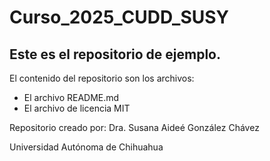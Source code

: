 # Curso_2025_CUDD_SUSY
## Este es el repositorio de ejemplo.

El contenido del repositorio son los archivos: 

* El archivo README.md
* El archivo de licencia MIT

Repositorio creado por: Dra. Susana Aideé González Chávez

Universidad Autónoma de Chihuahua

